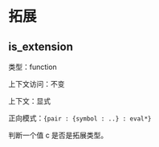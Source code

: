 # 拓展

## is_extension

类型：function

上下文访问：不变

上下文：显式

正向模式：`{pair : {symbol : ..} : eval*}`

判断一个值 c 是否是拓展类型。
